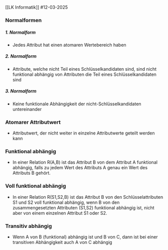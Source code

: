 [[LK Informatik]]
#12-03-2025

### Normalformen
##### 1. Normalform
- Jedes Attribut hat einen atomaren Wertebereich haben
##### 2. Normalform
- Attribute, welche nicht Teil eines Schlüsselkandidaten sind, sind nicht funktional abhängig von Attributen die Teil eines Schlüsselkandidaten sind 
##### 3. Normalform
- Keine funktionale Abhängigkeit der nicht-Schlüsselkandidaten untereinander
### Atomarer Attributwert
- Attributwert, der nicht weiter in einzelne Attributwerte geteilt werden kann

### Funktional abhängig
- In einer Relation R(A,B) ist das Attribut B von dem Attribut A funktional abhängig, falls zu jedem Wert des Attributs A genau ein Wert des Attributs B gehört.

### Voll funktional abhängig
- In einer Relation R(S1,S2,B) ist das Attribut B von den Schlüsselattributen S1 und S2 voll funktional abhängig, wenn B von den zusammengesetzten Attributen (S1,S2) funktional abhängig ist, nicht aber von einem einzelnen Attribut S1 oder S2.
### Transitiv abhängig
- Wenn A von B (funktional) abhängig ist und B von C, dann ist bei einer transitiven Abhängigkeit auch A von C abhängig
